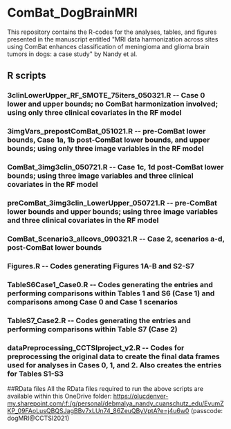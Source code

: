 # ComBat_DogBrainMRI
This repository contains the R-codes for the analyses, tables, and figures presented in the manuscript entitled "MRI data harmonization across sites using ComBat enhances classification of meningioma and glioma brain tumors in dogs: a case study" by Nandy et al.

## R scripts
### 3clinLowerUpper_RF_SMOTE_75iters_050321.R -- Case 0 lower and upper bounds; no ComBat harmonization involved; using only three clinical covariates in the RF model 
### 3imgVars_prepostComBat_051021.R -- pre-ComBat lower bounds, Case 1a, 1b post-ComBat lower bounds, and upper bounds; using only three image variables in the RF model
### ComBat_3img3clin_050721.R -- Case 1c, 1d post-ComBat lower bounds; using three image variables and three clinical covariates in the RF model
### preComBat_3img3clin_LowerUpper_050721.R -- pre-ComBat lower bounds and upper bounds; using three image variables and three clinical covariates in the RF model
### ComBat_Scenario3_allcovs_090321.R -- Case 2, scenarios a-d, post-ComBat lower bounds
### Figures.R -- Codes generating Figures 1A-B and S2-S7
### TableS6Case1_Case0.R -- Codes generating the entries and performing comparisons within Tables 1 and S6 (Case 1) and comparisons among Case 0 and Case 1 scenarios
### TableS7_Case2.R -- Codes generating the entries and performing comparisons within Table S7 (Case 2)
### dataPreprocessing_CCTSIproject_v2.R -- Codes for preprocessing the original data to create the final data frames used for analyses in Cases 0, 1, and 2. Also creates the entries for Tables S1-S3

##RData files
All the RData files required to run the above scripts are available within this OneDrive folder: https://olucdenver-my.sharepoint.com/:f:/g/personal/debmalya_nandy_cuanschutz_edu/EvumZKP_09FAoLusQBQSJagBBv7xLUn74_86ZeuQByVptA?e=j4u6w0 (passcode: dogMRI@CCTSI2021)
